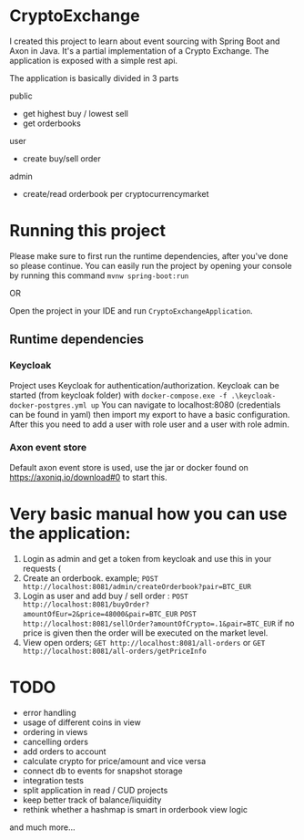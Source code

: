 # CryptoExchange
I created this project to learn about event sourcing with Spring Boot and Axon in Java. It's a partial implementation of a Crypto Exchange. The application is exposed with a simple rest api.   

The application is basically divided in 3 parts 

public 
 - get highest buy / lowest sell 
 - get orderbooks
 
user 
 - create buy/sell order
 
admin
 - create/read orderbook per cryptocurrencymarket

# Running this project
Please make sure to first run the runtime dependencies, after you've done so please continue.
You can easily run the project by opening your console by running this command
`mvnw spring-boot:run`

OR

Open the project in your IDE and run `CryptoExchangeApplication`. 

## Runtime dependencies 

### Keycloak
Project uses Keycloak for authentication/authorization. Keycloak can be started (from keycloak folder) with 
`docker-compose.exe -f .\keycloak-docker-postgres.yml up`
You can navigate to localhost:8080 (credentials can be found in yaml) then import my export to have a basic configuration. After this you need to add a user with role user and a user with role admin.

### Axon event store

Default axon event store is used, use the jar or docker found on https://axoniq.io/download#0 to start this.

# Very basic manual how you can use the application: 

1. Login as admin and get a token from keycloak and use this in your requests (
2. Create an orderbook. example; `POST http://localhost:8081/admin/createOrderbook?pair=BTC_EUR`
3. Login as user and add buy / sell order  :
`POST http://localhost:8081/buyOrder?amountOfEur=2&price=48000&pair=BTC_EUR`
`POST http://localhost:8081/sellOrder?amountOfCrypto=.1&pair=BTC_EUR`
if no price is given then the order will be executed on the market level.
4. View open orders; `GET http://localhost:8081/all-orders` or  `GET http://localhost:8081/all-orders/getPriceInfo`

# TODO 

- error handling
- usage of different coins in view 
- ordering in views
- cancelling orders
- add orders to account
- calculate crypto for price/amount and vice versa
- connect db to events for snapshot storage
- integration tests
- split application in read / CUD projects
- keep better track of balance/liquidity
- rethink whether a hashmap is smart in orderbook view logic

and much more...
